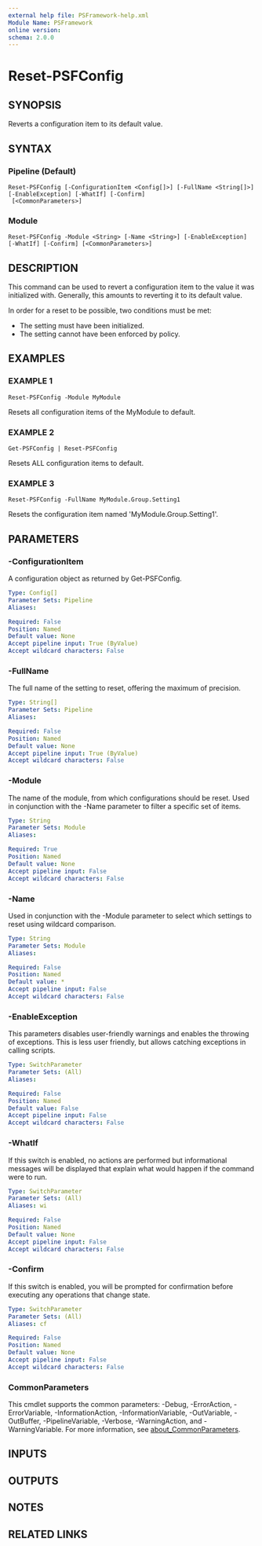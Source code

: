 ```yaml
---
external help file: PSFramework-help.xml
Module Name: PSFramework
online version:
schema: 2.0.0
---
```


# Reset-PSFConfig

## SYNOPSIS
Reverts a configuration item to its default value.

## SYNTAX

### Pipeline (Default)
```
Reset-PSFConfig [-ConfigurationItem <Config[]>] [-FullName <String[]>] [-EnableException] [-WhatIf] [-Confirm]
 [<CommonParameters>]
```

### Module
```
Reset-PSFConfig -Module <String> [-Name <String>] [-EnableException] [-WhatIf] [-Confirm] [<CommonParameters>]
```

## DESCRIPTION
This command can be used to revert a configuration item to the value it was initialized with.
Generally, this amounts to reverting it to its default value.

In order for a reset to be possible, two conditions must be met:
- The setting must have been initialized.
- The setting cannot have been enforced by policy.

## EXAMPLES

### EXAMPLE 1
```
Reset-PSFConfig -Module MyModule
```

Resets all configuration items of the MyModule to default.

### EXAMPLE 2
```
Get-PSFConfig | Reset-PSFConfig
```

Resets ALL configuration items to default.

### EXAMPLE 3
```
Reset-PSFConfig -FullName MyModule.Group.Setting1
```

Resets the configuration item named 'MyModule.Group.Setting1'.

## PARAMETERS

### -ConfigurationItem
A configuration object as returned by Get-PSFConfig.

```yaml
Type: Config[]
Parameter Sets: Pipeline
Aliases:

Required: False
Position: Named
Default value: None
Accept pipeline input: True (ByValue)
Accept wildcard characters: False
```

### -FullName
The full name of the setting to reset, offering the maximum of precision.

```yaml
Type: String[]
Parameter Sets: Pipeline
Aliases:

Required: False
Position: Named
Default value: None
Accept pipeline input: True (ByValue)
Accept wildcard characters: False
```

### -Module
The name of the module, from which configurations should be reset.
Used in conjunction with the -Name parameter to filter a specific set of items.

```yaml
Type: String
Parameter Sets: Module
Aliases:

Required: True
Position: Named
Default value: None
Accept pipeline input: False
Accept wildcard characters: False
```

### -Name
Used in conjunction with the -Module parameter to select which settings to reset using wildcard comparison.

```yaml
Type: String
Parameter Sets: Module
Aliases:

Required: False
Position: Named
Default value: *
Accept pipeline input: False
Accept wildcard characters: False
```

### -EnableException
This parameters disables user-friendly warnings and enables the throwing of exceptions.
This is less user friendly, but allows catching exceptions in calling scripts.

```yaml
Type: SwitchParameter
Parameter Sets: (All)
Aliases:

Required: False
Position: Named
Default value: False
Accept pipeline input: False
Accept wildcard characters: False
```

### -WhatIf
If this switch is enabled, no actions are performed but informational messages will be displayed that explain what would happen if the command were to run.

```yaml
Type: SwitchParameter
Parameter Sets: (All)
Aliases: wi

Required: False
Position: Named
Default value: None
Accept pipeline input: False
Accept wildcard characters: False
```

### -Confirm
If this switch is enabled, you will be prompted for confirmation before executing any operations that change state.

```yaml
Type: SwitchParameter
Parameter Sets: (All)
Aliases: cf

Required: False
Position: Named
Default value: None
Accept pipeline input: False
Accept wildcard characters: False
```

### CommonParameters
This cmdlet supports the common parameters: -Debug, -ErrorAction, -ErrorVariable, -InformationAction, -InformationVariable, -OutVariable, -OutBuffer, -PipelineVariable, -Verbose, -WarningAction, and -WarningVariable. For more information, see [about_CommonParameters](http://go.microsoft.com/fwlink/?LinkID=113216).

## INPUTS

## OUTPUTS

## NOTES

## RELATED LINKS
